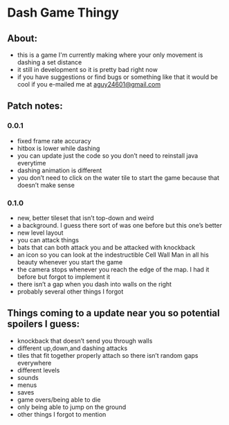 # Dash Game Thingy



## About:

- this is a game I'm currently making where your only movement is dashing a set distance 
- it still in development so it is pretty bad right now 
- if you have suggestions or find bugs or something like that it would be cool if you e-mailed me at aguy24601@gmail.com



## Patch notes:

### 0.0.1
- fixed frame rate accuracy 
- hitbox is lower while dashing
- you can update just the code so you don’t need to reinstall java everytime
- dashing animation is different
- you don’t need to click on the water tile to start the game because that doesn’t make sense 

### 0.1.0
- new, better tileset that isn’t top-down and weird
- a background. I guess there sort of was one before but this one’s better
- new level layout
- you can attack things 
- bats that can both attack you and be attacked with knockback
- an icon so you can look at the indestructible Cell Wall Man in all his beauty whenever you start the game
- the camera stops whenever you reach the edge of the map. I had it before but forgot to implement it
- there isn’t a gap when you dash into walls on the right
- probably several other things I forgot

## Things coming to a update near you so potential spoilers I guess:

- knockback that doesn’t send you through walls
- different up,down,and dashing attacks
- tiles that fit together properly attach so there isn’t random gaps everywhere
- different levels
- sounds
- menus
- saves
- game overs/being able to die
- only being able to jump on the ground
- other things I forgot to mention

